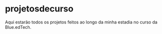 # projetosdecurso
Aqui estarão todos os projetos feitos ao longo da minha estadia no curso da Blue.edTech.
